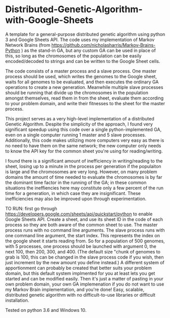 # Distributed-Genetic-Algorithm-with-Google-Sheets
A template for a general-purpose distributed genetic algorithm using python 3 and Google Sheets API. The code uses my implementation of Markov Network Brains (from https://github.com/nicholasharris/Markov-Brains-Python ) as the stand-in GA, but any custom GA can be used in place of this, so long as the chromosomes of the population can be easily encoded/decoded to strings and can be written to the Google Sheet cells. 

The code consists of a master process and a slave process. One master process should be used, which writes the genomes to the Google sheet, waits for all genomes to be evaluated, and then executes the ordinary GA operations to create a new generation. Meanwhile multiple slave processes should be running that divide up the chromosomes in the population amongst themselves, read them in from the sheet, evaluate them according to your problem domain, and write their fitnesses to the sheet for the master process.

This project serves as a very high-level implementation of a distributed Genetic Algorithm. Despite the simplicity of the approach, I found very significant speedup using this code over a single python-implemented GA, even on a single computer running 1 master and 5 slave processes. Additionally, this code makes utilizing more computers very easy as there is no need to have them on the same network; the new computer only needs to know the API key for the common sheet you're using for reading/writing. 

I found there is a significant amount of inefficiency in writing/reading to the sheet, losing up to a minute in the process per generation if the populaiton is large and the chromosomes are very long. However, on many problem domains the amount of time needed to evaluate the chromosomes is by far the dominant time factor in the running of the GA; in these common situations the ineffiencies here may constitute only a few percent of the run time for a generation, in which case they are insignificant. These inefficiencies may also be improved upon through experimentation.

TO RUN: first go through https://developers.google.com/sheets/api/quickstart/python to enable Google Sheets API. Create a sheet, and use its sheet ID in the code of each process so they are both aware of the common sheet to use. The master process runs with no command line arguments. The slave process runs with one command line argument, the start index. This represents the index on the google sheet it starts reading from. So for a population of 500 genomes, with 5 processes, one process should be launched with argument 0, the next 100, then 200, 300, and 400. (The default size "chunk of genomes to grab is 100, this can be changed in the slave process code if you wish, then just increment by the new amount you define instead.) A different system of apportionment can probably be created that better suits your problem domain, but this default system implmented for you at least lets you get started and can be modified easily. Then it's just a matter of pasting in your own problem domain, your own GA implemenation if you do not want to use my Markov Brain implementation, and you're done! Easy, scalable, distributed genetic algorithm with no difficult-to-use libraries or difficult installation.

Tested on python 3.6 and Windows 10. 


